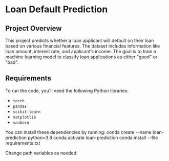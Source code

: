 # Loan Default Prediction

## Project Overview
This project predicts whether a loan applicant will default on their loan based on various financial features. The dataset includes information like loan amount, interest rate, and applicant’s income. The goal is to train a machine learning model to classify loan applications as either "good" or "bad".

## Requirements
To run the code, you'll need the following Python libraries:

- `torch`
- `pandas`
- `scikit-learn`
- `matplotlib`
- `seaborn`

You can install these dependencies by running:
conda create --name loan-prediction python=3.8
conda activate loan-prediction
conda install --file requirements.txt

Change path variables as needed.
